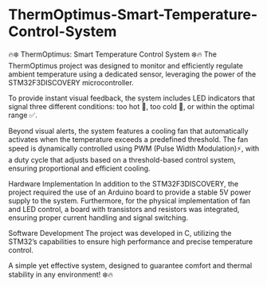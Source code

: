 # ThermOptimus-Smart-Temperature-Control-System

🔥❄️ ThermOptimus: Smart Temperature Control System ❄️🔥
The ThermOptimus project was designed to monitor and efficiently regulate ambient temperature using a dedicated sensor, leveraging the power of the STM32F3DISCOVERY microcontroller.

To provide instant visual feedback, the system includes LED indicators that signal three different conditions: too hot 🔴, too cold 🔵, or within the optimal range ✅.

Beyond visual alerts, the system features a cooling fan that automatically activates when the temperature exceeds a predefined threshold. The fan speed is dynamically controlled using PWM (Pulse Width Modulation)⚡, with a duty cycle that adjusts based on a threshold-based control system, ensuring proportional and efficient cooling.

Hardware Implementation
In addition to the STM32F3DISCOVERY, the project required the use of an Arduino board to provide a stable 5V power supply to the system. Furthermore, for the physical implementation of fan and LED control, a board with transistors and resistors was integrated, ensuring proper current handling and signal switching.

Software Development
The project was developed in C, utilizing the STM32’s capabilities to ensure high performance and precise temperature control.

A simple yet effective system, designed to guarantee comfort and thermal stability in any environment! ❄️🔥